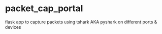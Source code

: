 # packet_cap_portal
flask app to capture packets using tshark AKA pyshark on different ports &amp; devices
